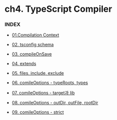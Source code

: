 # ch4. TypeScript Compiler

### INDEX
- [01.Compilation Context](https://github.com/ohtaekwon/TSC-Test/blob/master/ch04_TypeScript-Compiler/01_Compilation-Context.md)

- [02. tsconfig schema](https://github.com/ohtaekwon/TSC-Test/blob/master/ch04_TypeScript-Compiler/02_tsconfig-Schema.md)

- [03. compileOnSave](https://github.com/ohtaekwon/TSC-Test/blob/master/ch04_TypeScript-Compiler/03_compileOnSave.md)

- [04. extends]()

- [05. files, include, exclude]()

- [06. comileOptions - typeRoots, types]()

- [07. comileOptions - target과 lib]()

- [08. comileOptions - outDir, outFile, rootDir]()

- [09. comileOptions - strict]()
